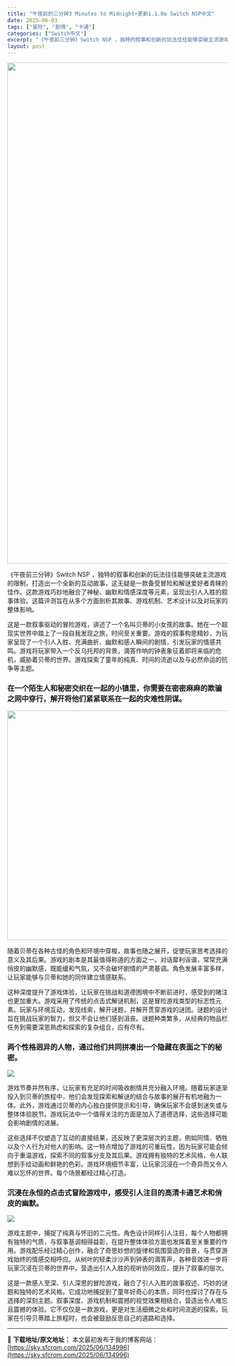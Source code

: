 ```yaml
---
title: "午夜前的三分钟3 Minutes to Midnight+更新1.1.0a Switch NSP中文"
date: 2025-06-03
tags: ["冒险", "剧情", "卡通"]
categories: ["Switch中文"]
excerpt: "《午夜前三分钟》Switch NSP ，独特的叙事和创新的玩法往往能够突破主流游戏的限制，打造出一个全新的互动故事，这无疑是一款备受冒险和解谜爱好者青睐的佳作。这款游戏巧妙地融合了神秘、幽默和情感深度等元素，呈现出引人入胜的叙事体验。这篇评测旨在从多个方面剖析其故事、游戏机制、艺术设计以及对玩家的整&hellip;"
layout: post
---
```


<img class="aligncenter size-full wp-image-134998" src="https://sky.sfcrom.com/wp-content/uploads/2025/06/2025060302443626.webp" alt="" width="700" height="1142" />

《午夜前三分钟》Switch NSP ，独特的叙事和创新的玩法往往能够突破主流游戏的限制，打造出一个全新的互动故事，这无疑是一款备受冒险和解谜爱好者青睐的佳作。这款游戏巧妙地融合了神秘、幽默和情感深度等元素，呈现出引人入胜的叙事体验。这篇评测旨在从多个方面剖析其故事、游戏机制、艺术设计以及对玩家的整体影响。

这是一款叙事驱动的冒险游戏，讲述了一个名叫贝蒂的小女孩的故事。她在一个超现实世界中踏上了一段自我发现之旅，时间至关重要。游戏的叙事构思精妙，为玩家呈现了一个引人入胜、充满曲折、幽默和感人瞬间的剧情，引发玩家的情感共鸣。游戏将玩家带入一个反乌托邦的背景，滴答作响的钟表象征着即将来临的危机，威胁着贝蒂的世界。游戏探索了童年的纯真、时间的流逝以及与必然命运的抗争等主题。
<h3>在一个陌生人和秘密交织在一起的小镇里，你需要在密密麻麻的欺骗之网中穿行，解开将他们紧紧联系在一起的灾难性阴谋。</h3>
<img class="aligncenter size-full wp-image-134997" src="https://sky.sfcrom.com/wp-content/uploads/2025/06/2025060302443684.webp" alt="" width="930" height="523" />

随着贝蒂在各种古怪的角色和环境中穿梭，故事也随之展开，促使玩家思考选择的意义及其后果。游戏的剧本是其最值得称道的方面之一。对话犀利诙谐，常常充满俏皮的幽默感，既能缓和气氛，又不会破坏剧情的严肃基调。角色发展丰富多样，让玩家能够与贝蒂和她的同伴建立情感联系。

这种深度提升了游戏体验，让玩家在挑战和道德困境中不断前进时，感受到的赌注也更加重大。游戏采用了传统的点击式解谜机制，这是冒险游戏类型的标志性元素。玩家与环境互动，发现线索，解开谜题，并解开贯穿游戏的谜团。谜题的设计旨在挑战玩家的智力，但又不会让他们感到沮丧。谜题种类繁多，从经典的物品栏任务到需要深思熟虑和探索的复杂组合，应有尽有。
<h3>两个性格迥异的人物，通过他们共同拼凑出一个隐藏在表面之下的秘密。</h3>
<img src="https://shared.cloudflare.steamstatic.com/store_item_assets/steam/apps/832500/ss_ea2fb9bc3894a4ed8902717c9d81231f18f8cf10.1920x1080.jpg?t=1747740384" />

游戏节奏井然有序，让玩家有充足的时间吸收剧情并充分融入环境。随着玩家逐渐投入到贝蒂的旅程中，他们会发现探索和解谜的结合与故事的展开有机地融为一体。此外，游戏通过贝蒂的内心独白提供提示和引导，确保玩家不会感到迷失或与整体体验脱节。游戏玩法中一个值得关注的方面是加入了道德选择，这些选择可能会影响剧情的进展。

这些选择不仅塑造了互动的直接结果，还反映了更深层次的主题，例如同情、牺牲以及个人行为对他人的影响。这一特点增加了游戏的可重玩性，因为玩家可能会倾向于重温游戏，探索不同的叙事分支及其后果。游戏拥有独特的艺术风格，令人联想到手绘动画和鲜艳的色彩。游戏环境细节丰富，让玩家沉浸在一个奇异而又令人难以忘怀的世界。每个场景都经过精心打造。
<h3>沉浸在永恒的点击式冒险游戏中，感受引人注目的高清卡通艺术和俏皮的幽默。</h3>
<img src="https://shared.cloudflare.steamstatic.com/store_item_assets/steam/apps/832500/ss_cac633f1acf2d9438a013de4a87df10339cb9f6d.1920x1080.jpg?t=1747740384" />

游戏主题中，捕捉了纯真与怀旧的二元性。角色设计同样引人注目，每个人物都拥有独特的气质，与叙事基调相得益彰，在提升整体体验方面也发挥着至关重要的作用。游戏配乐经过精心创作，融合了奇思妙想的旋律和氛围营造的音景，与贯穿游戏始终的情感交相呼应。从树叶的轻柔沙沙声到钟表的滴答声，各种音效进一步将玩家沉浸在贝蒂的世界中，营造出引人入胜的视听协同效应，提升了叙事的层次。

这是一款感人至深、引人深思的冒险游戏，融合了引人入胜的故事叙述、巧妙的谜题和独特的艺术风格。它成功地捕捉到了童年好奇心的本质，同时也探讨了存在与选择的深刻主题。叙事深度、游戏机制和震撼的视觉效果相结合，营造出令人难忘且震撼的体验。它不仅仅是一款游戏，更是对生活细微之处和时间流逝的探索。玩家在引导贝蒂踏上旅程时，也会被鼓励反思自己的道路和选择。

---
📖 **下载地址/原文地址：** 本文最初发布于我的博客网站：[https://sky.sfcrom.com/2025/06/134996](https://sky.sfcrom.com/2025/06/134996)
